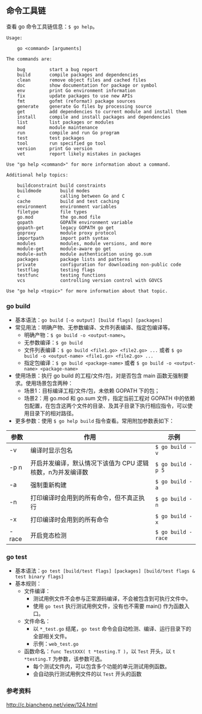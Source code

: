 ## 命令工具链
查看 go 命令工具链信息：`$ go help`。

```shell
Usage:

	go <command> [arguments]

The commands are:

	bug         start a bug report
	build       compile packages and dependencies
	clean       remove object files and cached files
	doc         show documentation for package or symbol
	env         print Go environment information
	fix         update packages to use new APIs
	fmt         gofmt (reformat) package sources
	generate    generate Go files by processing source
	get         add dependencies to current module and install them
	install     compile and install packages and dependencies
	list        list packages or modules
	mod         module maintenance
	run         compile and run Go program
	test        test packages
	tool        run specified go tool
	version     print Go version
	vet         report likely mistakes in packages

Use "go help <command>" for more information about a command.

Additional help topics:

	buildconstraint build constraints
	buildmode       build modes
	c               calling between Go and C
	cache           build and test caching
	environment     environment variables
	filetype        file types
	go.mod          the go.mod file
	gopath          GOPATH environment variable
	gopath-get      legacy GOPATH go get
	goproxy         module proxy protocol
	importpath      import path syntax
	modules         modules, module versions, and more
	module-get      module-aware go get
	module-auth     module authentication using go.sum
	packages        package lists and patterns
	private         configuration for downloading non-public code
	testflag        testing flags
	testfunc        testing functions
	vcs             controlling version control with GOVCS

Use "go help <topic>" for more information about that topic.
```

### go build
- 基本语法：`go build [-o output] [build flags] [packages]`
- 常见用法：明确产物、无参数编译、文件列表编译、指定包编译等。
    * 明确产物：`$ go build -o <output-name>`。
    * 无参数编译：`$ go build`
    * 文件列表编译：`$ go build <file1.go> <file2.go> ...` 或者 `$ go build -o <output-name> <file1.go> <file2.go> ...`
    * 指定包编译：`$ go build <package-name>` 或者 `$ go build -o <output-name> <package-name>`
- 使用场景：执行 go build 的工程/文件/包，对是否包含 main 函数无强制要求。使用场景包含两种：
	* 场景1：目标编译工程/文件/包，未依赖 GOPATH 下的包；
	* 场景2：用 go.mod 和 go.sum 文件，指定当前工程对 GOPATH 中的依赖包配置，在包含这两个文件的目录、及其子目录下执行相应指令，可以使用目录下的相对路径。
- 更多参数：使用 `$ go help build` 指令查看。常用附加参数表如下：

| 参数   | 作用                                              | 示例
|-------|---------------------------------------------------|--------------
| -v    | 编译时显示包名                                      | `$ go build -v`
| -p n  | 开启并发编译，默认情况下该值为 CPU 逻辑核数，n为并发编译数 | `$ go build -p 5`
| -a    | 强制重新构建                                        | `$ go build -a`
| -n    | 打印编译时会用到的所有命令，但不真正执行                 | `$ go build -n`
| -x    | 打印编译时会用到的所有命令                             | `$ go build -x`
| -race | 开启竞态检测                                         | `$ go build -race`

### go test
- 基本语法：`go test [build/test flags] [packages] [build/test flags & test binary flags]`
- 基本规则：
	* 文件编译：
		* 测试用例文件不会参与正常源码编译，不会被包含到可执行文件中。
		* 使用 `go test` 执行测试用例文件，没有也不需要 main() 作为函数入口。
	* 文件命名：
		* 以 `*_test.go` 结尾，`go test` 命令会自动检测、编译、运行目录下的全部相关文件。
		* 示例：`web_test.go`
	* 函数命名：`func TestXXX( t *testing.T )`，以 `Test` 开头，以 `t *testing.T` 为参数，该参数可选。
		* 每个测试文件内，可以包含多个功能的单元测试用例函数。
		* 会自动执行测试用例文件的以 `Test` 开头的函数

### 参考资料
http://c.biancheng.net/view/124.html